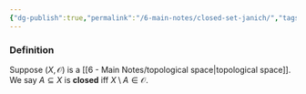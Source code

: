 ```yaml
---
{"dg-publish":true,"permalink":"/6-main-notes/closed-set-janich/","tags":["topology","info"]}
---
```


### Definition

Suppose $(X, \mathcal{O})$ is a [[6 - Main Notes/topological space\|topological space]]. We say $A \subseteq X$ is **closed** iff $X \setminus A \in \mathcal{O}$.

